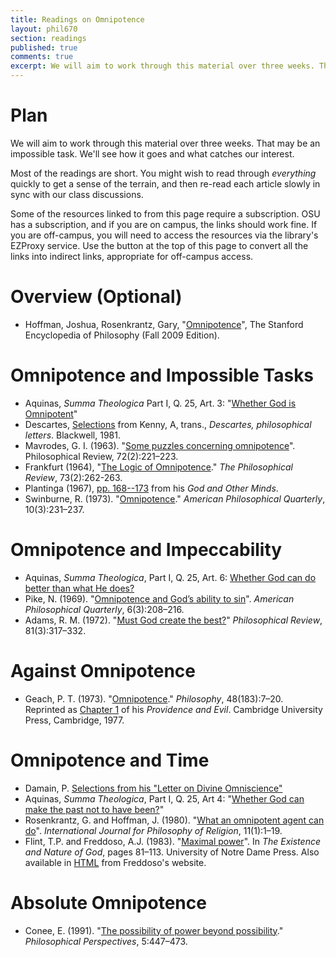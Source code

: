 ```yaml
---
title: Readings on Omnipotence
layout: phil670
section: readings
published: true
comments: true
excerpt: We will aim to work through this material over three weeks. That may be an impossible task. We'll see how it goes and what catches our interest.
---
```


# Plan

We will aim to work through this material over three weeks. That
may be an impossible task. We'll see how it goes and what catches
our interest.

Most of the readings are short. You might wish to read through
*everything* quickly to get a sense of the terrain, and then
re-read each article slowly in sync with our class discussions.

Some of the resources linked to from this page require a subscription. OSU has a subscription, and if you are on campus, the links should work fine. If you are off-campus, you will need to access the resources via the library's EZProxy service. Use the button at the top of this page to convert all the links into indirect links, appropriate for off-campus access.

# Overview (Optional)

-   Hoffman, Joshua, Rosenkrantz, Gary, "[Omnipotence][]", The
    Stanford Encyclopedia of Philosophy (Fall 2009 Edition).

# Omnipotence and Impossible Tasks

-   Aquinas, *Summa Theologica* Part I, Q. 25, Art. 3: "[Whether God is Omnipotent](http://www.newadvent.org/summa/1025.htm#article3)"
-   Descartes, [Selections](http://people.cohums.ohio-state.edu/sanson7/courses/local/descartes1981a.pdf) from Kenny, A, trans.,
*Descartes, philosophical letters*. Blackwell, 1981.
-   Mavrodes, G. I. (1963).
    "[Some puzzles concerning omnipotence][]". Philosophical Review,
    72(2):221–223.
-   Frankfurt (1964), "[The Logic of Omnipotence][]."
    *The Philosophical Review*, 73(2):262-263.
-   Plantinga (1967), [pp. 168--173][] from his
    *God and Other Minds*.
-   Swinburne, R. (1973). "[Omnipotence][1]."
    *American Philosophical Quarterly*, 10(3):231–237.

# Omnipotence and Impeccability

-   Aquinas, *Summa Theologica*, Part I, Q. 25, Art. 6: [Whether God can do better than what He does?](http://www.newadvent.org/summa/1025.htm#article6)
-   Pike, N. (1969). "[Omnipotence and God’s ability to sin][]".
    *American Philosophical Quarterly*, 6(3):208–216.
-   Adams, R. M. (1972). "[Must God create the best?][]"
    *Philosophical Review*, 81(3):317–332.

# Against Omnipotence

-   Geach, P. T. (1973). "[Omnipotence][2]." *Philosophy*,
    48(183):7–20. Reprinted as [Chapter 1][] of his
    *Providence and Evil*. Cambridge University Press, Cambridge,
    1977.

# Omnipotence and Time

-   Damain, P.
    [Selections from his "Letter on Divine Omniscience"][]
-   Aquinas, *Summa Theologica*, Part I, Q. 25, Art 4: "[Whether God can make the past not to have been?](http://www.newadvent.org/summa/1025.htm#article4)"
-   Rosenkrantz, G. and Hoffman, J. (1980).
    "[What an omnipotent agent can do][]".
    *International Journal for Philosophy of Religion*, 11(1):1–19.
-   Flint, T.P. and Freddoso, A.J. (1983). "[Maximal power][]". In
    *The Existence and Nature of God*, pages 81–113. University of
    Notre Dame Press. Also available in [HTML][] from Freddoso's
    website.

# Absolute Omnipotence

-   Conee, E. (1991).
    "[The possibility of power beyond possibility][]."
    *Philosophical Perspectives*, 5:447–473.

  [Omnipotence]: http://plato.stanford.edu/archives/fall2009/entries/omnipotence/
  [Some puzzles concerning omnipotence]: http://www.jstor.org/stable/2183106
  [The Logic of Omnipotence]: http://www.jstor.org/stable/2183341
  [pp. 168--173]: http://people.cohums.ohio-state.edu/sanson7/courses/local/plantinga1967a.pdf
  [1]: http://www.jstor.org/stable/20009498
  [Omnipotence and God’s ability to sin]: http://www.jstor.org/stable/20009309
  [Must God create the best?]: http://www.jstor.org/stable/2184329
  [2]: http://www.jstor.org/stable/3749704
  [Chapter 1]: http://people.cohums.ohio-state.edu/sanson7/courses/local/geach1977c.pdf
  [Selections from his "Letter on Divine Omniscience"]: http://pvspade.com/Logic/docs/damian.pdf
  [What an omnipotent agent can do]: http://www.springerlink.com/content/m2r1431k217045gm/
  [Maximal power]: http://people.cohums.ohio-state.edu/sanson7/courses/local/flint1983a.pdf
  [HTML]: http://www.nd.edu/~afreddos/papers/mp.htm
  [The possibility of power beyond possibility]: http://www.jstor.org/stable/2214105
